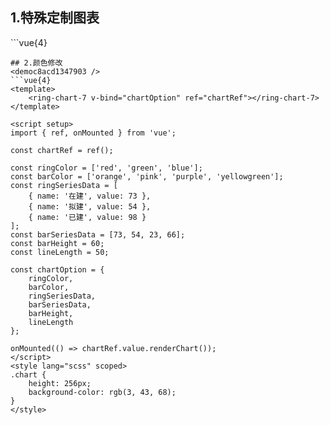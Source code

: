 ## 1.特殊定制图表
<demof6bf10b7469e />
```vue{4}
<template>
    <ring-chart-7 v-bind="chartOption" ref="chartRef"></ring-chart-7>
</template>

<script setup>
import { ref, onMounted } from 'vue';

const chartRef = ref();

const ringSeriesData = [
    { name: '在建', value: 73 },
    { name: '拟建', value: 54 },
    { name: '已建', value: 98 }
];
const barSeriesData = [73, 54];

const chartOption = {
    ringSeriesData,
    barSeriesData
};

onMounted(() => chartRef.value.renderChart());
</script>
<style lang="scss" scoped>
.chart {
    height: 256px;
    background-color: rgb(3, 43, 68);
}
</style>
```
## 2.颜色修改
<democ8acd1347903 />
```vue{4}
<template>
    <ring-chart-7 v-bind="chartOption" ref="chartRef"></ring-chart-7>
</template>

<script setup>
import { ref, onMounted } from 'vue';

const chartRef = ref();

const ringColor = ['red', 'green', 'blue'];
const barColor = ['orange', 'pink', 'purple', 'yellowgreen'];
const ringSeriesData = [
    { name: '在建', value: 73 },
    { name: '拟建', value: 54 },
    { name: '已建', value: 98 }
];
const barSeriesData = [73, 54, 23, 66];
const barHeight = 60;
const lineLength = 50;

const chartOption = {
    ringColor,
    barColor,
    ringSeriesData,
    barSeriesData,
    barHeight,
    lineLength
};

onMounted(() => chartRef.value.renderChart());
</script>
<style lang="scss" scoped>
.chart {
    height: 256px;
    background-color: rgb(3, 43, 68);
}
</style>
```
<script setup>
import demof6bf10b7469e from '../../document/ringChart7/1.特殊定制图表.vue'
import democ8acd1347903 from '../../document/ringChart7/2.颜色修改.vue'
</script>